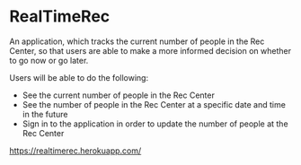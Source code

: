 # RealTimeRec
An application, which tracks the current number of people in the Rec Center, so that users are able to make a more informed decision on whether to go now or go later.

Users will be able to do the following:
- See the current number of people in the Rec Center
- See the number of people in the Rec Center at a specific date and time in the future
- Sign in to the application in order to update the number of people at the Rec Center

https://realtimerec.herokuapp.com/
